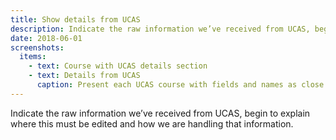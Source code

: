 ```yaml
---
title: Show details from UCAS
description: Indicate the raw information we’ve received from UCAS, begin to explain where this must be edited and how we are handling that information.
date: 2018-06-01
screenshots:
  items:
    - text: Course with UCAS details section
    - text: Details from UCAS
      caption: Present each UCAS course with fields and names as close as possible to UCAS, for familiarity and consistency.
---
```


Indicate the raw information we’ve received from UCAS, begin to explain where this must be edited and how we are handling that information.
